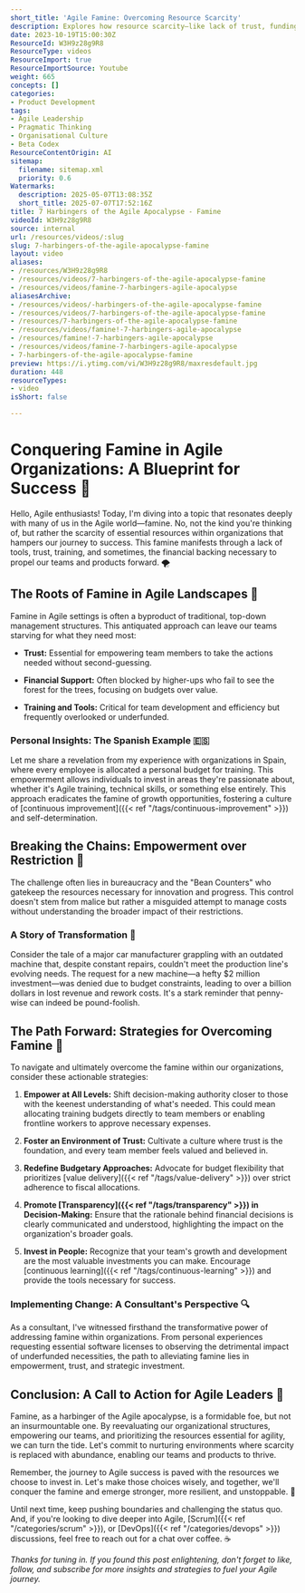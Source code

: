 ```yaml
---
short_title: 'Agile Famine: Overcoming Resource Scarcity'
description: Explores how resource scarcity—like lack of trust, funding, tools, and training—undermines Agile teams, and offers strategies to empower and support organisational success.
date: 2023-10-19T15:00:30Z
ResourceId: W3H9z28g9R8
ResourceType: videos
ResourceImport: true
ResourceImportSource: Youtube
weight: 665
concepts: []
categories:
- Product Development
tags:
- Agile Leadership
- Pragmatic Thinking
- Organisational Culture
- Beta Codex
ResourceContentOrigin: AI
sitemap:
  filename: sitemap.xml
  priority: 0.6
Watermarks:
  description: 2025-05-07T13:08:35Z
  short_title: 2025-07-07T17:52:16Z
title: 7 Harbingers of the Agile Apocalypse - Famine
videoId: W3H9z28g9R8
source: internal
url: /resources/videos/:slug
slug: 7-harbingers-of-the-agile-apocalypse-famine
layout: video
aliases:
- /resources/W3H9z28g9R8
- /resources/videos/7-harbingers-of-the-agile-apocalypse-famine
- /resources/videos/famine-7-harbingers-agile-apocalypse
aliasesArchive:
- /resources/videos/-harbingers-of-the-agile-apocalypse-famine
- /resources/videos/7-harbingers-of-the-agile-apocalypse-famine
- /resources/7-harbingers-of-the-agile-apocalypse-famine
- /resources/videos/famine!-7-harbingers-agile-apocalypse
- /resources/famine!-7-harbingers-agile-apocalypse
- /resources/videos/famine-7-harbingers-agile-apocalypse
- 7-harbingers-of-the-agile-apocalypse-famine
preview: https://i.ytimg.com/vi/W3H9z28g9R8/maxresdefault.jpg
duration: 448
resourceTypes:
- video
isShort: false

---
```

# Conquering Famine in Agile Organizations: A Blueprint for Success 🚀

Hello, Agile enthusiasts! Today, I'm diving into a topic that resonates deeply with many of us in the Agile world—famine. No, not the kind you're thinking of, but rather the scarcity of essential resources within organizations that hampers our journey to success. This famine manifests through a lack of tools, trust, training, and sometimes, the financial backing necessary to propel our teams and products forward. 🌪️

## The Roots of Famine in Agile Landscapes 🌵

Famine in Agile settings is often a byproduct of traditional, top-down management structures. This antiquated approach can leave our teams starving for what they need most:

- **Trust:** Essential for empowering team members to take the actions needed without second-guessing.

- **Financial Support:** Often blocked by higher-ups who fail to see the forest for the trees, focusing on budgets over value.

- **Training and Tools:** Critical for team development and efficiency but frequently overlooked or underfunded.

### Personal Insights: The Spanish Example 🇪🇸

Let me share a revelation from my experience with organizations in Spain, where every employee is allocated a personal budget for training. This empowerment allows individuals to invest in areas they're passionate about, whether it's Agile training, technical skills, or something else entirely. This approach eradicates the famine of growth opportunities, fostering a culture of [continuous improvement]({{< ref "/tags/continuous-improvement" >}}) and self-determination.

## Breaking the Chains: Empowerment over Restriction 🔗

The challenge often lies in bureaucracy and the "Bean Counters" who gatekeep the resources necessary for innovation and progress. This control doesn't stem from malice but rather a misguided attempt to manage costs without understanding the broader impact of their restrictions.

### A Story of Transformation 🔄

Consider the tale of a major car manufacturer grappling with an outdated machine that, despite constant repairs, couldn't meet the production line's evolving needs. The request for a new machine—a hefty $2 million investment—was denied due to budget constraints, leading to over a billion dollars in lost revenue and rework costs. It's a stark reminder that penny-wise can indeed be pound-foolish.

## The Path Forward: Strategies for Overcoming Famine 🌟

To navigate and ultimately overcome the famine within our organizations, consider these actionable strategies:

1. **Empower at All Levels:** Shift decision-making authority closer to those with the keenest understanding of what's needed. This could mean allocating training budgets directly to team members or enabling frontline workers to approve necessary expenses.

2. **Foster an Environment of Trust:** Cultivate a culture where trust is the foundation, and every team member feels valued and believed in.

3. **Redefine Budgetary Approaches:** Advocate for budget flexibility that prioritizes [value delivery]({{< ref "/tags/value-delivery" >}}) over strict adherence to fiscal allocations.

4. **Promote [Transparency]({{< ref "/tags/transparency" >}}) in Decision-Making:** Ensure that the rationale behind financial decisions is clearly communicated and understood, highlighting the impact on the organization's broader goals.

5. **Invest in People:** Recognize that your team's growth and development are the most valuable investments you can make. Encourage [continuous learning]({{< ref "/tags/continuous-learning" >}}) and provide the tools necessary for success.

### Implementing Change: A Consultant's Perspective 🔍

As a consultant, I've witnessed firsthand the transformative power of addressing famine within organizations. From personal experiences requesting essential software licenses to observing the detrimental impact of underfunded necessities, the path to alleviating famine lies in empowerment, trust, and strategic investment.

## Conclusion: A Call to Action for Agile Leaders 📣

Famine, as a harbinger of the Agile apocalypse, is a formidable foe, but not an insurmountable one. By reevaluating our organizational structures, empowering our teams, and prioritizing the resources essential for agility, we can turn the tide. Let's commit to nurturing environments where scarcity is replaced with abundance, enabling our teams and products to thrive.

Remember, the journey to Agile success is paved with the resources we choose to invest in. Let's make those choices wisely, and together, we'll conquer the famine and emerge stronger, more resilient, and unstoppable. 💪

Until next time, keep pushing boundaries and challenging the status quo. And, if you're looking to dive deeper into Agile, [Scrum]({{< ref "/categories/scrum" >}}), or [DevOps]({{< ref "/categories/devops" >}}) discussions, feel free to reach out for a chat over coffee. ☕

_Thanks for tuning in. If you found this post enlightening, don't forget to like, follow, and subscribe for more insights and strategies to fuel your Agile journey._
